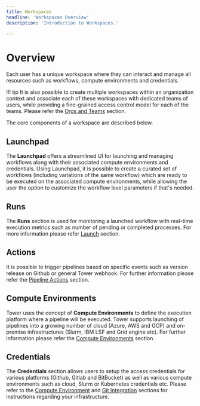 ```yaml
---
title: Workspaces
headline: 'Workspaces Overview'
description: 'Introduction to Workspaces.'

---
```


# Overview

Each user has a unique workspace where they can interact and manage all resources such as workflows, compute environments and credentials.

!!! tip
    It is also possible to create multiple workspaces within an organization context and associate each of these workspaces with dedicated teams of users, while providing a fine-grained access control model for each of the teams. Please refer the [Orgs and Teams](/orgs-and-teams/overview/) section.

The core components of a workspace are described below.

## Launchpad

The **Launchpad** offers a streamlined UI for launching and managing workflows along with their associated compute environments and credentials. Using Launchpad, it is possible to create a curated set of workflows (including variations of the same workflow) which are ready to be executed on the associated compute environments, while allowing the user the option to customize the workflow level parameters if that's needed.

## Runs

The **Runs** section is used for monitoring a launched workflow with real-time execution metrics such as number of pending or completed processes. For more information please refer [Launch](/launch/overview/) section.

## Actions

It is possible to trigger pipelines based on specific events such as version release on Github or general Tower webhook. For further information please refer the [Pipeline Actions](/pipeline-actions/pipeline-actions/) section.

## Compute Environments

Tower uses the concept of **Compute Environments** to define the execution platform where a pipeline will be executed. Tower supports launching of pipelines into a growing number of cloud (Azure, AWS and GCP) and on-premise infrastructures (Slurm, IBM LSF and Grid engine etc). For further information please refer the [Compute Environments](/compute-envs/overview/) section.

## Credentials

The **Credentials** section allows users to setup the access credentials for various platforms (Github, Gitlab and BitBucket) as well as various compute environments such as cloud, Slurm  or Kubernetes credentials etc. Please refer to the [Compute Environment](/compute-envs/overview/) and [Git Integration](git/overview/) sections for instructions regarding your infrastructure.
